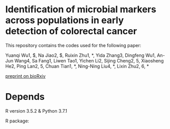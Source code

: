 # Identification of microbial markers across populations in early detection of colorectal cancer
This repository contains the codes used for the following paper:

Yuanqi Wu1, $, Na Jiao2, $, Ruixin Zhu1, *, Yida Zhang3, Dingfeng Wu1, An-Jun Wang4, Sa Fang1, Liwen Tao1, Yichen Li2, Sijing Cheng2, 5, Xiaosheng He2, Ping Lan2, 5, Chuan Tian1, *, Ning-Ning Liu4, *, Lixin Zhu2, 6, *

[preprint on bioRxiv](https://www.biorxiv.org/content/10.1101/2020.08.16.253344v1.full)

# Depends
R version 3.5.2 & Python 3.7.1

R package: 

